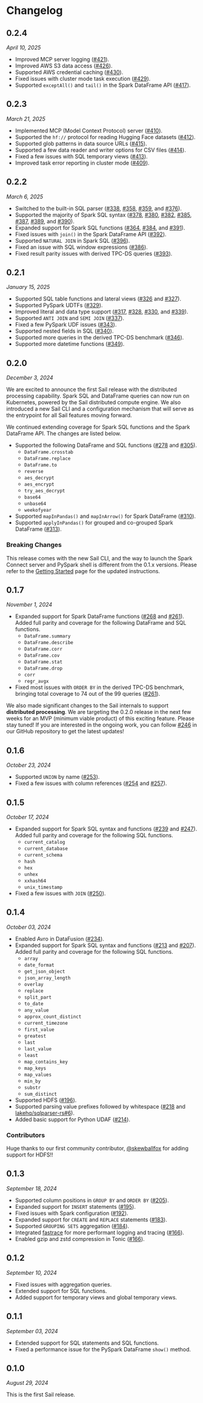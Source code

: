 # Changelog

## 0.2.4

_April 10, 2025_

- Improved MCP server logging ([#421](https://github.com/lakehq/sail/pull/421)).
- Improved AWS S3 data access ([#426](https://github.com/lakehq/sail/pull/426)).
- Supported AWS credential caching ([#430](https://github.com/lakehq/sail/pull/430)).
- Fixed issues with cluster mode task execution ([#429](https://github.com/lakehq/sail/pull/429)).
- Supported `exceptAll()` and `tail()` in the Spark DataFrame API ([#417](https://github.com/lakehq/sail/pull/417)).

## 0.2.3

_March 21, 2025_

- Implemented MCP (Model Context Protocol) server ([#410](https://github.com/lakehq/sail/pull/410)).
- Supported the `hf://` protocol for reading Hugging Face datasets ([#412](https://github.com/lakehq/sail/pull/412)).
- Supported glob patterns in data source URLs ([#415](https://github.com/lakehq/sail/pull/415)).
- Supported a few data reader and writer options for CSV files ([#414](https://github.com/lakehq/sail/pull/414)).
- Fixed a few issues with SQL temporary views ([#413](https://github.com/lakehq/sail/pull/413)).
- Improved task error reporting in cluster mode ([#409](https://github.com/lakehq/sail/pull/409)).

## 0.2.2

_March 6, 2025_

- Switched to the built-in SQL parser ([#338](https://github.com/lakehq/sail/pull/338), [#358](https://github.com/lakehq/sail/pull/358), [#359](https://github.com/lakehq/sail/pull/359), and [#376](https://github.com/lakehq/sail/pull/376)).
- Supported the majority of Spark SQL syntax ([#378](https://github.com/lakehq/sail/pull/378), [#380](https://github.com/lakehq/sail/pull/380), [#382](https://github.com/lakehq/sail/pull/382), [#385](https://github.com/lakehq/sail/pull/385), [#387](https://github.com/lakehq/sail/pull/387), [#389](https://github.com/lakehq/sail/pull/389), and [#390](https://github.com/lakehq/sail/pull/390)).
- Expanded support for Spark SQL functions ([#364](https://github.com/lakehq/sail/pull/364), [#384](https://github.com/lakehq/sail/pull/384), and [#391](https://github.com/lakehq/sail/pull/391)).
- Fixed issues with `join()` in the Spark DataFrame API ([#392](https://github.com/lakehq/sail/pull/392)).
- Supported `NATURAL JOIN` in Spark SQL ([#396](https://github.com/lakehq/sail/pull/396)).
- Fixed an issue with SQL window expressions ([#386](https://github.com/lakehq/sail/pull/386)).
- Fixed result parity issues with derived TPC-DS queries ([#393](https://github.com/lakehq/sail/pull/393)).

## 0.2.1

_January 15, 2025_

- Supported SQL table functions and lateral views ([#326](https://github.com/lakehq/sail/pull/326) and [#327](https://github.com/lakehq/sail/pull/327)).
- Supported PySpark UDTFs ([#329](https://github.com/lakehq/sail/pull/329)).
- Improved literal and data type support ([#317](https://github.com/lakehq/sail/pull/317), [#328](https://github.com/lakehq/sail/pull/328), [#330](https://github.com/lakehq/sail/pull/330), and [#339](https://github.com/lakehq/sail/pull/339)).
- Supported `ANTI JOIN` and `SEMI JOIN` ([#337](https://github.com/lakehq/sail/pull/337)).
- Fixed a few PySpark UDF issues ([#343](https://github.com/lakehq/sail/pull/343)).
- Supported nested fields in SQL ([#340](https://github.com/lakehq/sail/pull/340)).
- Supported more queries in the derived TPC-DS benchmark ([#346](https://github.com/lakehq/sail/pull/346)).
- Supported more datetime functions ([#349](https://github.com/lakehq/sail/pull/349)).

## 0.2.0

_December 3, 2024_

We are excited to announce the first Sail release with the distributed processing capability. Spark SQL and DataFrame queries can now run on Kubernetes, powered by the Sail distributed compute engine. We also introduced a new Sail CLI and a configuration mechanism that will serve as the entrypoint for all Sail features moving forward.

We continued extending coverage for Spark SQL functions and the Spark DataFrame API. The changes are listed below.

- Supported the following DataFrame and SQL functions ([#278](https://github.com/lakehq/sail/pull/278) and [#305](https://github.com/lakehq/sail/pull/305)).
  - `DataFrame.crosstab`
  - `DataFrame.replace`
  - `DataFrame.to`
  - `reverse`
  - `aes_decrypt`
  - `aes_encrypt`
  - `try_aes_decrypt`
  - `base64`
  - `unbase64`
  - `weekofyear`
- Supported `mapInPandas()` and `mapInArrow()` for Spark DataFrame ([#310](https://github.com/lakehq/sail/pull/310)).
- Supported `applyInPandas()` for grouped and co-grouped Spark DataFrame ([#313](https://github.com/lakehq/sail/pull/313)).

### Breaking Changes

This release comes with the new Sail CLI, and the way to launch the Spark Connect server and PySpark shell is different from the 0.1.x versions. Please refer to the [Getting Started](/guide/getting-started/) page for the updated instructions.

## 0.1.7

_November 1, 2024_

- Expanded support for Spark DataFrame functions ([#268](https://github.com/lakehq/sail/pull/268) and [#261](https://github.com/lakehq/sail/pull/261)).
  Added full parity and coverage for the following DataFrame and SQL functions.
  - `DataFrame.summary`
  - `DataFrame.describe`
  - `DataFrame.corr`
  - `DataFrame.cov`
  - `DataFrame.stat`
  - `DataFrame.drop`
  - `corr`
  - `regr_avgx`
- Fixed most issues with `ORDER BY` in the derived TPC-DS benchmark, bringing total coverage to 74 out of the 99 queries ([#261](https://github.com/lakehq/sail/pull/261)).

We also made significant changes to the Sail internals to support **distributed processing**. We are targeting the 0.2.0 release in the next few weeks for an MVP (minimum viable product) of this exciting feature. Please stay tuned! If you are interested in the ongoing work, you can follow [#246](https://github.com/lakehq/sail/issues/246) in our GitHub repository to get the latest updates!

## 0.1.6

_October 23, 2024_

- Supported `UNION` by name ([#253](https://github.com/lakehq/sail/pull/253)).
- Fixed a few issues with column references ([#254](https://github.com/lakehq/sail/pull/254) and [#257](https://github.com/lakehq/sail/pull/257)).

## 0.1.5

_October 17, 2024_

- Expanded support for Spark SQL syntax and functions ([#239](https://github.com/lakehq/sail/pull/239) and [#247](https://github.com/lakehq/sail/pull/247)).
  Added full parity and coverage for the following SQL functions.
  - `current_catalog`
  - `current_database`
  - `current_schema`
  - `hash`
  - `hex`
  - `unhex`
  - `xxhash64`
  - `unix_timestamp`
- Fixed a few issues with `JOIN` ([#250](https://github.com/lakehq/sail/pull/250)).

## 0.1.4

_October 03, 2024_

- Enabled Avro in DataFusion ([#234](https://github.com/lakehq/sail/pull/234)).
- Expanded support for Spark SQL syntax and functions ([#213](https://github.com/lakehq/sail/pull/213) and [#207](https://github.com/lakehq/sail/pull/207)).
  Added full parity and coverage for the following SQL functions.
  - `array`
  - `date_format`
  - `get_json_object`
  - `json_array_length`
  - `overlay`
  - `replace`
  - `split_part`
  - `to_date`
  - `any_value`
  - `approx_count_distinct`
  - `current_timezone`
  - `first_value`
  - `greatest`
  - `last`
  - `last_value`
  - `least`
  - `map_contains_key`
  - `map_keys`
  - `map_values`
  - `min_by`
  - `substr`
  - `sum_distinct`
- Supported HDFS ([#196](https://github.com/lakehq/sail/pull/196)).
- Supported parsing value prefixes followed by whitespace ([#218](https://github.com/lakehq/sail/pull/218) and [lakehq/sqlparser-rs#6](https://github.com/lakehq/sqlparser-rs/pull/6)).
- Added basic support for Python UDAF ([#214](https://github.com/lakehq/sail/pull/214)).

### Contributors

Huge thanks to our first community contributor, [@skewballfox](https://github.com/skewballfox) for adding support for HDFS!!

## 0.1.3

_September 18, 2024_

- Supported column positions in `GROUP BY` and `ORDER BY` ([#205](https://github.com/lakehq/sail/pull/205)).
- Expanded support for `INSERT` statements ([#195](https://github.com/lakehq/sail/pull/195)).
- Fixed issues with Spark configuration ([#192](https://github.com/lakehq/sail/pull/192)).
- Expanded support for `CREATE` and `REPLACE` statements ([#183](https://github.com/lakehq/sail/pull/183)).
- Supported `GROUPING SETS` aggregation ([#184](https://github.com/lakehq/sail/pull/184/files)).
- Integrated [fastrace](https://github.com/fast/fastrace) for more performant logging and tracing ([#166](https://github.com/lakehq/sail/pull/166)).
- Enabled gzip and zstd compression in Tonic ([#166](https://github.com/lakehq/sail/pull/166)).

## 0.1.2

_September 10, 2024_

- Fixed issues with aggregation queries.
- Extended support for SQL functions.
- Added support for temporary views and global temporary views.

## 0.1.1

_September 03, 2024_

- Extended support for SQL statements and SQL functions.
- Fixed a performance issue for the PySpark DataFrame `show()` method.

## 0.1.0

_August 29, 2024_

This is the first Sail release.
